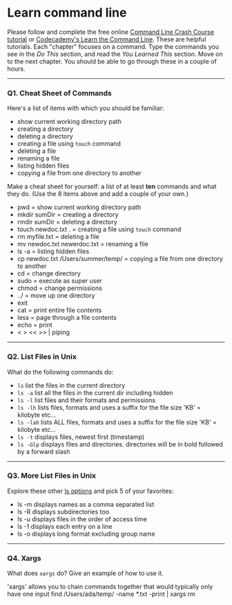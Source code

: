 # Learn command line

Please follow and complete the free online [Command Line Crash Course
tutorial](https://web.archive.org/web/20160708171659/http://cli.learncodethehardway.org/book/) or [Codecademy's Learn the Command Line](https://www.codecademy.com/learn/learn-the-command-line). These are helpful tutorials. Each "chapter" focuses on a command. Type the commands you see in the _Do This_ section, and read the _You Learned This_ section. Move on to the next chapter. You should be able to go through these in a couple of hours.

---

### Q1.  Cheat Sheet of Commands  
Here's a list of items with which you should be familiar:
* show current working directory path
* creating a directory
* deleting a directory
* creating a file using `touch` command
* deleting a file
* renaming a file
* listing hidden files
* copying a file from one directory to another

Make a cheat sheet for yourself: a list of at least **ten** commands and what they do.  (Use the 8 items above and add a couple of your own.)  
  
* pwd = show current working directory path
* mkdir sumDir = creating a directory
* rmdir sumDir = deleting a directory
* touch newdoc.txt . = creating a file using `touch` command
* rm myfile.txt =  deleting a file
* mv newdoc.txt newerdoc.txt =  renaming a file
* ls -a = listing hidden files
* cp newdoc.txt /Users/summer/temp/ = copying a file from one directory to another
* cd = change directory
* sudo = execute as super user
* chmod = change permissions
* ../  = move up one directory
* exit
* cat = print entire file contents
* less = page through a file contents
* echo = print
* < > << >> |  piping 

---

### Q2.  List Files in Unix   

What do the following commands do:  

* `ls`    list the files in the current directory
* `ls -a`   list all the files in the current dir including hidden
* `ls -l`   list files and their formats and permissions
* `ls -lh`  lists files, formats and uses a suffix for the file size 'KB' = kilobyte etc...
* `ls -lah`  lists ALL files, formats and uses a suffix for the file size 'KB' = kilobyte etc...
* `ls -t`  displays files, newest first (timestamp)
* `ls -Glp`  displays files and directories. directories will be in bold followed by a forward slash
---

### Q3.  More List Files in Unix  

Explore these other [ls options](http://www.techonthenet.com/unix/basic/ls.php) and pick 5 of your favorites:

* ls -m  displays names as a comma separated list
* ls -R displays subdirectories too
* ls -u displays files in the order of access time
* ls -1 displays each entry on a line
* ls -o displays long format excluding group name
---

### Q4.  Xargs   

What does `xargs` do? Give an example of how to use it.

'xargs' allows you to chain commands together that would typically only have one input
find /Users/ada/temp/ -name *.txt -print | xargs rm

 

